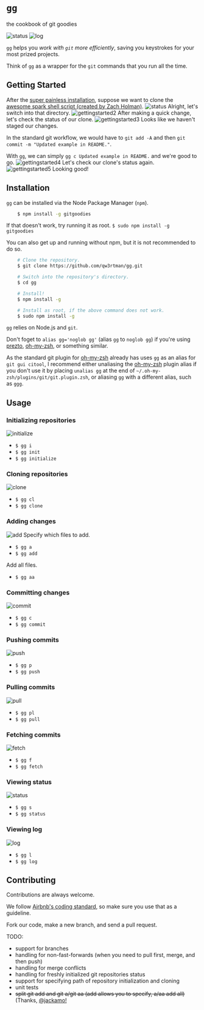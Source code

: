 `gg`
==

the cookbook of git goodies

![status](http://qw3rtman.github.io/gg/screenshots/status.png)
![log](http://qw3rtman.github.io/gg/screenshots/log.png)

`gg` helps you *work with `git` more efficiently*, saving you keystrokes for your most prized projects.

Think of `gg` as a wrapper for the `git` commands that you run all the time.

## Getting Started
After the [super painless installation](#installation), suppose we want to clone the [awesome spark shell script (created by Zach Holman)](https://github.com/holman/spark).
![status](http://qw3rtman.github.io/gg/screenshots/clone.png)
Alright, let's switch into that directory.
![gettingstarted2](http://qw3rtman.github.io/gg/screenshots/gettingstarted2.png)
After making a quick change, let's check the status of our clone.
![gettingstarted3](http://qw3rtman.github.io/gg/screenshots/gettingstarted3.png)
Looks like we haven't staged our changes.

In the standard git workflow, we would have to `git add -A` and then `git commit -m "Updated example in README."`.

With `gg`, we can simply `gg c Updated example in README.` and we're good to go.
![gettingstarted4](http://qw3rtman.github.io/gg/screenshots/gettingstarted4.png)
Let's check our clone's status again.
![gettingstarted5](http://qw3rtman.github.io/gg/screenshots/gettingstarted5.png)
Looking good!

## Installation
`gg` can be installed via the Node Package Manager (`npm`).

```sh
	$ npm install -g gitgoodies
```

If that doesn't work, try running it as root. `$ sudo npm install -g gitgoodies`

You can also get up and running without npm, but it is not recommended to do so.

```sh
	# Clone the repository.
	$ git clone https://github.com/qw3rtman/gg.git

	# Switch into the repository's directory.
	$ cd gg

	# Install!
	$ npm install -g

	# Install as root, if the above command does not work.
	$ sudo npm install -g
```

`gg` relies on Node.js and `git`.

Don't foget to `alias gg='noglob gg'` (alias `gg` to `noglob gg`) if you're using [prezto](https://github.com/sorin-ionescu/prezto), [oh-my-zsh](https://github.com/robbyrussell/oh-my-zsh), or something similar.

As the standard git plugin for [oh-my-zsh](https://github.com/robbyrussell/oh-my-zsh) already has uses `gg` as an alias for `git gui citool`, I recommend either unaliasing the [oh-my-zsh](https://github.com/robbyrussell/oh-my-zsh) plugin alias if you don't use it by placing `unalias gg` at the end of `~/.oh-my-zsh/plugins/git/git.plugin.zsh`, or aliasing `gg` with a different alias, such as `ggg`.

## Usage
### Initializing repositories
![initialize](http://qw3rtman.github.io/gg/screenshots/initialize.png)
* `$ gg i`
* `$ gg init`
* `$ gg initialize`

### Cloning repositories
![clone](http://qw3rtman.github.io/gg/screenshots/clone.png)
* `$ gg cl`
* `$ gg clone`

### Adding changes
![add](http://qw3rtman.github.io/gg/screenshots/add.png)
Specify which files to add.
* `$ gg a`
* `$ gg add`

Add all files.
* `$ gg aa`

### Committing changes
![commit](http://qw3rtman.github.io/gg/screenshots/commit.png)
* `$ gg c`
* `$ gg commit`

### Pushing commits
![push](http://qw3rtman.github.io/gg/screenshots/push.png)
* `$ gg p`
* `$ gg push`

### Pulling commits
![pull](http://qw3rtman.github.io/gg/screenshots/pull.png)
* `$ gg pl`
* `$ gg pull`

### Fetching commits
![fetch](http://qw3rtman.github.io/gg/screenshots/fetch.png)
* `$ gg f`
* `$ gg fetch`

### Viewing status
![status](http://qw3rtman.github.io/gg/screenshots/status.png)
* `$ gg s`
* `$ gg status`

### Viewing log
![log](http://qw3rtman.github.io/gg/screenshots/log.png)
* `$ gg l`
* `$ gg log`

## Contributing
Contributions are always welcome.

We follow [Airbnb's coding standard](https://github.com/airbnb/javascript), so make sure you use that as a guideline.

Fork our code, make a new branch, and send a pull request.

TODO:
* support for branches
* handling for non-fast-forwards (when you need to pull first, merge, and then push)
* handling for merge conflicts
* handling for freshly initialized git repositories status
* support for specifying path of repository initialization and cloning
* unit tests
* ~~split git add and git a/git aa (add allows you to specify, a/aa add all)~~ (Thanks, [@jackamo!](https://github.com/jackamo)

